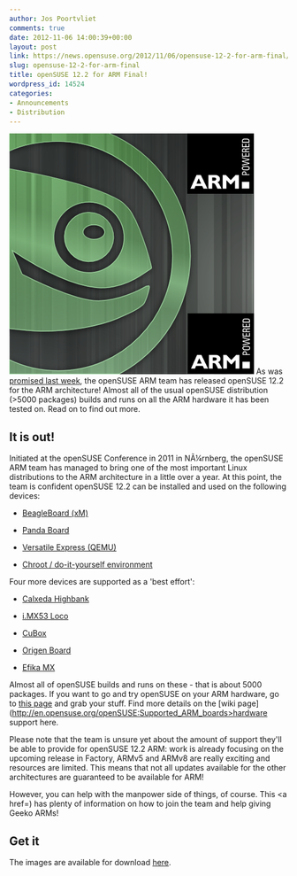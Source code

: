 ```yaml
---
author: Jos Poortvliet
comments: true
date: 2012-11-06 14:00:39+00:00
layout: post
link: https://news.opensuse.org/2012/11/06/opensuse-12-2-for-arm-final/
slug: opensuse-12-2-for-arm-final
title: openSUSE 12.2 for ARM Final!
wordpress_id: 14524
categories:
- Announcements
- Distribution
---
```


![ARMopenSUSE Logo](/wp-content/uploads/2012/09/ARMopenSUSE.png) As was [promised last week](http://news.opensuse.org/?p=14500), the openSUSE ARM team has released openSUSE 12.2 for the ARM architecture! Almost all of the usual openSUSE distribution (>5000 packages) builds and runs on all the ARM hardware it has been tested on. Read on to find out more.<!-- more -->


## It is out!


Initiated at the openSUSE Conference in 2011 in NÃ¼rnberg, the openSUSE ARM team has managed to bring one of the most important Linux distributions to the ARM architecture in a little over a year. At this point, the team is confident openSUSE 12.2 can be installed and used on the following devices:



	
  * [BeagleBoard (xM)](http://en.opensuse.org/HCL:BeagleBoard-xM)

	
  * [Panda Board](http://en.opensuse.org/HCL:PandaBoard)

	
  * [Versatile Express (QEMU)](http://en.opensuse.org/HCL:VersatileExpress)

	
  * [Chroot / do-it-yourself environment](http://en.opensuse.org/HCL:Chroot)


Four more devices are supported as a 'best effort':

	
  * [Calxeda Highbank](http://en.opensuse.org/HCL:Highbank)

	
  * [i.MX53 Loco](http://en.opensuse.org/HCL:IMX53Loco)

	
  * [CuBox](http://en.opensuse.org/HCL:CuBox)

	
  * [Origen Board](http://en.opensuse.org/HCL:Origen)

	
  * [Efika MX](http://en.opensuse.org/HCL:Efika_MX)


Almost all of openSUSE builds and runs on these - that is about 5000 packages. If you want to go and try openSUSE on your ARM hardware, go to [this page](http://en.opensuse.org/openSUSE:OpenSUSE_on_your_ARM_board) and grab your stuff. Find more details on the [wiki page](http://en.opensuse.org/openSUSE:Supported_ARM_boards>hardware support here</a>.

Please note that the team is unsure yet about the amount of support they'll be able to provide for openSUSE 12.2 ARM: work is already focusing on the upcoming release in Factory, ARMv5 and ARMv8 are really exciting and resources are limited. This means that not all updates available for the other architectures are guaranteed to be available for ARM!

However, you can help with the manpower side of things, of course. This <a href=) has plenty of information on how to join the team and help giving Geeko ARMs!



## Get it


The images are available for download [here](http://download.opensuse.org/ports/armv7hl/distribution/12.2/).
